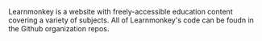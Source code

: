 Learnmonkey is a website with freely-accessible education content covering a variety of subjects. All of Learnmonkey's code can be foudn in the Github organization repos.
